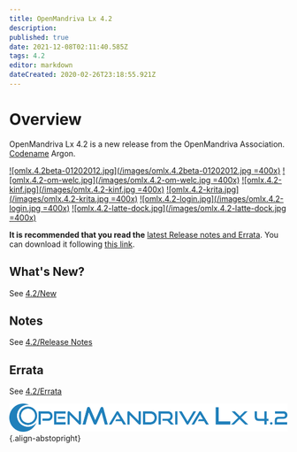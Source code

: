 ```yaml
---
title: OpenMandriva Lx 4.2
description: 
published: true
date: 2021-12-08T02:11:40.585Z
tags: 4.2
editor: markdown
dateCreated: 2020-02-26T23:18:55.921Z
---
```


# Overview
OpenMandriva Lx 4.2 is a new release from the OpenMandriva Association. [Codename](/policies/codename) Argon.

[![omlx.4.2beta-01202012.jpg](/images/omlx.4.2beta-01202012.jpg =400x)](/images/omlx.4.2beta-01202012.jpg) [![omlx.4.2-om-welc.jpg](/images/omlx.4.2-om-welc.jpg =400x)](/images/omlx.4.2-om-welc.jpg)
[![omlx.4.2-kinf.jpg](/images/omlx.4.2-kinf.jpg =400x)](/images/omlx.4.2-kinf.jpg) [![omlx.4.2-krita.jpg](/images/omlx.4.2-krita.jpg =400x)](/images/omlx.4.2-krita.jpg) 
[![omlx.4.2-login.jpg](/images/omlx.4.2-login.jpg =400x)](/images/omlx.4.2-login.jpg) [![omlx.4.2-latte-dock.jpg](/images/omlx.4.2-latte-dock.jpg =400x)](/images/omlx.4.2-latte-dock.jpg)   

**It is recommended that you read the** [latest Release notes and Errata](https://wiki.openmandriva.org/distribution/releases/current).
You can download it following [this link](https://sourceforge.net/projects/openmandriva/files/release/4.2/).

## What's New?
See [4.2/New](/distribution/releases/omlx42/new)

## Notes
See [4.2/Release Notes](/distribution/releases/omlx42/notes)

## Errata
See [4.2/Errata](/distribution/releases/omlx42/errata)

![header-tr-omlx42.svg](/assets/header-tr-omlx42.svg){.align-abstopright}